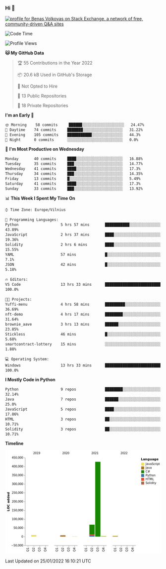 ### Hi 👋
<a href="https://stackexchange.com/users/20385031"><img src="https://stackexchange.com/users/flair/20385031.png" width="208" height="58" alt="profile for Benas Volkovas on Stack Exchange, a network of free, community-driven Q&amp;A sites" title="profile for Benas Volkovas on Stack Exchange, a network of free, community-driven Q&amp;A sites"></a>

<!--START_SECTION:waka-->
![Code Time](http://img.shields.io/badge/Code%20Time-552%20hrs%2058%20mins-blue)

![Profile Views](http://img.shields.io/badge/Profile%20Views-0-blue)

**🐱 My GitHub Data** 

> 🏆 55 Contributions in the Year 2022
 > 
> 📦 20.6 kB Used in GitHub's Storage 
 > 
> 🚫 Not Opted to Hire
 > 
> 📜 13 Public Repositories 
 > 
> 🔑 18 Private Repositories  
 > 
**I'm an Early 🐤** 

```text
🌞 Morning    58 commits     ██████░░░░░░░░░░░░░░░░░░░   24.47% 
🌆 Daytime    74 commits     ███████░░░░░░░░░░░░░░░░░░   31.22% 
🌃 Evening    105 commits    ███████████░░░░░░░░░░░░░░   44.3% 
🌙 Night      0 commits      ░░░░░░░░░░░░░░░░░░░░░░░░░   0.0%

```
📅 **I'm Most Productive on Wednesday** 

```text
Monday       40 commits     ████░░░░░░░░░░░░░░░░░░░░░   16.88% 
Tuesday      35 commits     ███░░░░░░░░░░░░░░░░░░░░░░   14.77% 
Wednesday    41 commits     ████░░░░░░░░░░░░░░░░░░░░░   17.3% 
Thursday     34 commits     ███░░░░░░░░░░░░░░░░░░░░░░   14.35% 
Friday       13 commits     █░░░░░░░░░░░░░░░░░░░░░░░░   5.49% 
Saturday     41 commits     ████░░░░░░░░░░░░░░░░░░░░░   17.3% 
Sunday       33 commits     ███░░░░░░░░░░░░░░░░░░░░░░   13.92%

```


📊 **This Week I Spent My Time On** 

```text
⌚︎ Time Zone: Europe/Vilnius

💬 Programming Languages: 
Python                   5 hrs 57 mins       ███████████░░░░░░░░░░░░░░   43.89% 
JavaScript               2 hrs 37 mins       ████░░░░░░░░░░░░░░░░░░░░░   19.36% 
Solidity                 2 hrs 6 mins        ████░░░░░░░░░░░░░░░░░░░░░   15.55% 
YAML                     57 mins             █░░░░░░░░░░░░░░░░░░░░░░░░   7.1% 
JSON                     42 mins             █░░░░░░░░░░░░░░░░░░░░░░░░   5.18%

🔥 Editors: 
VS Code                  13 hrs 33 mins      █████████████████████████   100.0%

🐱‍💻 Projects: 
Yuffi-menu               4 hrs 58 mins       █████████░░░░░░░░░░░░░░░░   36.69% 
nft-demo                 4 hrs 17 mins       ████████░░░░░░░░░░░░░░░░░   31.64% 
brownie_aave             3 hrs 13 mins       ██████░░░░░░░░░░░░░░░░░░░   23.85% 
Stickless                46 mins             █░░░░░░░░░░░░░░░░░░░░░░░░   5.68% 
smartcontract-lottery    15 mins             ░░░░░░░░░░░░░░░░░░░░░░░░░   1.88%

💻 Operating System: 
Windows                  13 hrs 33 mins      █████████████████████████   100.0%

```

**I Mostly Code in Python** 

```text
Python                   9 repos             ████████░░░░░░░░░░░░░░░░░   32.14% 
Java                     7 repos             ██████░░░░░░░░░░░░░░░░░░░   25.0% 
JavaScript               5 repos             ████░░░░░░░░░░░░░░░░░░░░░   17.86% 
HTML                     3 repos             ██░░░░░░░░░░░░░░░░░░░░░░░   10.71% 
Solidity                 3 repos             ██░░░░░░░░░░░░░░░░░░░░░░░   10.71%

```


**Timeline**

![Chart not found](https://raw.githubusercontent.com/BenasVolkovas/BenasVolkovas/main/charts/bar_graph.png) 


 Last Updated on 25/01/2022 16:10:21 UTC
<!--END_SECTION:waka-->
